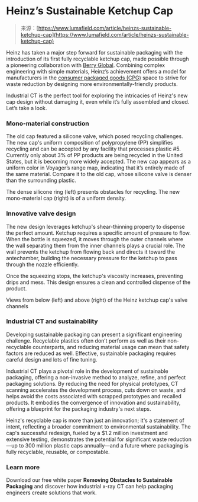 <!--yml
category: 未分类
date: 2024-05-29 13:29:30
-->

# Heinz’s Sustainable Ketchup Cap

> 来源：[https://www.lumafield.com/article/heinzs-sustainable-ketchup-cap](https://www.lumafield.com/article/heinzs-sustainable-ketchup-cap)

Heinz has taken a major step forward for sustainable packaging with the introduction of its first fully recyclable ketchup cap, made possible through a pioneering collaboration with [Berry Global](https://www.berryglobal.com/en/news/articles/kraft-heinz-introduces-first-fully-recyclable-ketchup-cap-with-help-from-berry-global). Combining complex engineering with simple materials, Heinz’s achievement offers a model for manufacturers in the [consumer packaged goods (CPG)](https://www.lumafield.com/industries/consumer-packaged-goods-cpg) space to strive for waste reduction by designing more environmentally-friendly products.

Industrial CT is the perfect tool for exploring the intricacies of Heinz's new cap design without damaging it, even while it’s fully assembled and closed. Let’s take a look.

### Mono-material construction

The old cap featured a silicone valve, which posed recycling challenges. The new cap's uniform composition of polypropylene (PP) simplifies recycling and can be accepted by any facility that processes plastic #5\. Currently only about 3% of PP products are being recycled in the United States, but it is becoming more widely accepted. The new cap appears as a uniform color in Voyager’s range map, indicating that it’s entirely made of the same material. Compare it to the old cap, whose silicone valve is denser than the surrounding plastic.

The dense silicone ring (left) presents obstacles for recycling. The new mono-material cap (right) is of a uniform density.

### Innovative valve design

The new design leverages ketchup's shear-thinning property to dispense the perfect amount. Ketchup requires a specific amount of pressure to flow. When the bottle is squeezed, it moves through the outer channels where the wall separating them from the inner channels plays a crucial role. The wall prevents the ketchup from flowing back and directs it toward the antechamber, building the necessary pressure for the ketchup to pass through the nozzle efficiently.

Once the squeezing stops, the ketchup's viscosity increases, preventing drips and mess. This design ensures a clean and controlled dispense of the product.

Views from below (left) and above (right) of the Heinz ketchup cap's valve channels

### Industrial CT and sustainability

Developing sustainable packaging can present a significant engineering challenge. Recyclable plastics often don’t perform as well as their non-recyclable counterparts, and reducing material usage can mean that safety factors are reduced as well. Effective, sustainable packaging requires careful design and lots of fine tuning.

Industrial CT plays a pivotal role in the development of sustainable packaging, offering a non-invasive method to analyze, refine, and perfect packaging solutions. By reducing the need for physical prototypes, CT scanning accelerates the development process, cuts down on waste, and helps avoid the costs associated with scrapped prototypes and recalled products. It embodies the convergence of innovation and sustainability, offering a blueprint for the packaging industry's next steps.

Heinz's recyclable cap is more than just an innovation; it's a statement of intent, reflecting a broader commitment to environmental sustainability. The cap's successful redesign, fueled by a $1.2 million investment and extensive testing, demonstrates the potential for significant waste reduction—up to 300 million plastic caps annually—and a future where packaging is fully recyclable, reusable, or compostable.

### Learn more

Download our free white paper **Removing Obstacles to Sustainable Packaging** and discover how industrial x-ray CT can help packaging engineers create solutions that work.